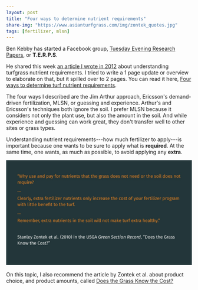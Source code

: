 ```yaml
---
layout: post
title: "Four ways to determine nutrient requirements"
share-img: "https://www.asianturfgrass.com/img/zontek_quotes.jpg"
tags: [fertilizer, mlsn]
---
```


Ben Kebby has started a Facebook group, [Tuesday Evening Research Papers](https://www.facebook.com/groups/3160311780669003/permalink/3178231248877056/), or **T.E.R.P.S**. 

He shared this week [an article I wrote in 2012](http://calendar.asianturfgrass.com/understanding_turfgrass_nutrient_requirements_5june2012.pdf) about understanding turfgrass nutrient requirements. I tried to write a 1 page update or overview to elaborate on that, but it spilled over to 2 pages. You can read it here, [Four ways to determine turf nutrient requirements](http://files.asianturfgrass.com/nutrient_requirement_4_ways.pdf). 

The four ways I described are the Jim Arthur approach, Ericsson's demand-driven fertilization, MLSN, or guessing and experience. Arthur's and Ericsson's techniques both ignore the soil. I prefer MLSN because it considers not only the plant use, but also the amount in the soil. And while experience and guessing can work great, they don't transfer well to other sites or grass types. 

Understanding nutrient requirements---how much fertilizer to apply---is important because one wants to be sure to apply what is **required**. At the same time, one wants, as much as possible, to avoid applying any **extra**.

![quotes from Zontek et al about extra fertilizer](/img/zontek_quotes.jpg)

On this topic, I also recommend the article by Zontek et al. about product choice, and product amounts, called [Does the Grass Know the Cost?](http://gsr.lib.msu.edu/2010s/2010/100532.pdf)
